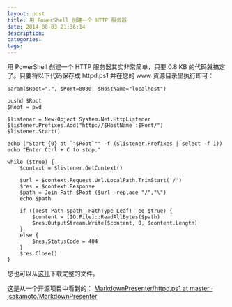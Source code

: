 ```yaml
---
layout: post
title: 用 PowerShell 创建一个 HTTP 服务器
date: 2014-08-03 21:36:14
description:
categories:
tags:
---
```

用 PowerShell 创建一个 HTTP 服务器其实非常简单，只要 0.8 KB 的代码就搞定了。只要将以下代码保存成 httpd.ps1 并在您的 www 资源目录里执行即可：

    param($Root=".", $Port=8080, $HostName="localhost")
    
    pushd $Root
    $Root = pwd
    
    $listener = New-Object System.Net.HttpListener
    $listener.Prefixes.Add("http://$HostName`:$Port/")
    $listener.Start()
    
    echo ("Start {0} at `"$Root`"" -f ($listener.Prefixes | select -f 1))
    echo "Enter Ctrl + C to stop."
    
    while ($true) {
        $context = $listener.GetContext()
    
        $url = $context.Request.Url.LocalPath.TrimStart('/')
        $res = $context.Response
        $path = Join-Path $Root ($url -replace "/","\")
        echo $path
    
        if ((Test-Path $path -PathType Leaf) -eq $true) {
            $content = [IO.File]::ReadAllBytes($path)
            $res.OutputStream.Write($content, 0, $content.Length)
        }
        else {
            $res.StatusCode = 404
        }
        $res.Close()
    }

您也可以从[这儿](/download/httpd.ps1)下载完整的文件。

这是从一个开源项目中看到的：
[MarkdownPresenter/httpd.ps1 at master · jsakamoto/MarkdownPresenter](https://github.com/jsakamoto/MarkdownPresenter/blob/master/httpd.ps1)
